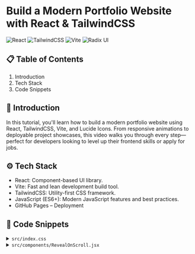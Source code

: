 # Build a Modern Portfolio Website with React & TailwindCSS

![React](https://img.shields.io/badge/react-%2320232a.svg?style=for-the-badge&logo=react&logoColor=%2361DAFB) ![TailwindCSS](https://img.shields.io/badge/tailwindcss-%2338B2AC.svg?style=for-the-badge&logo=tailwind-css&logoColor=white) ![Vite](https://img.shields.io/badge/vite-%23646CFF.svg?style=for-the-badge&logo=vite&logoColor=white) ![Radix UI](https://img.shields.io/badge/radix%20ui-161618.svg?style=for-the-badge&logo=radix-ui&logoColor=white)

## 📋 Table of Contents

1. Introduction
2. Tech Stack
3. Code Snippets

## 🚀 Introduction

In this tutorial, you'll learn how to build a modern portfolio website using React, TailwindCSS, Vite, and Lucide Icons. From responsive animations to deployable project showcases, this video walks you through every step—perfect for developers looking to level up their frontend skills or apply for jobs.


## ⚙️ Tech Stack

- React: Component-based UI library.
- Vite: Fast and lean development build tool.
- TailwindCSS: Utility-first CSS framework.
- JavaScript (ES6+): Modern JavaScript features and best practices.
- GitHub Pages – Deployment

## 📝 Code Snippets

<details>
  <summary><code>src/index.css</code></summary>
  
  ```
  @import "tailwindcss";
  
  html,
  body {
      margin: 0;
      padding: 0;
      font-family: "Space Grotesk", sans-serif;
      background: #0a0a0a;
      color: #f3f4f6;
  }
  
  @layer utilities {
      @keyframes blink {
          0%,
          100% {
              opacity: 1;
          }
          50% {
              opacity: 0;
          }
      }
  
      .animate-blink {
          animation: blink 0.8s step-end infinite;
      }
  
      @keyframes loading {
          0% {
              transform: translateX(-100%);
          }
          100% {
              transform: translateX(250%);
          }
      }
  
      .animate-loading-bar {
          animation: loading 0.8s ease infinite;
      }
  }
  
  .reveal {
      opacity: 0;
      transform: translateY(20px);
      transition: opacity 0.7s ease, transform 0.7s ease;
  }
  
  .reveal.visible {
      opacity: 1;
      transform: translateY(0);
  }
  ```
</details>

<details>
  <summary><code>src/components/RevealOnScroll.jsx</code></summary>
  
  ```
  import { useEffect, useRef } from "react";
  
  export const RevealOnScroll = ({ children }) => {
      const ref = useRef(null);
  
      useEffect(() => {
          const observer = new IntersectionObserver(
              ([entry]) => {
                  if (entry.isIntersecting) {
                      ref.current.classList.add("visible");
                  }
              },
              { threshold: 0.2, rootMargin: "0px 0px -50px 0px" }
          );
  
          if (ref.current) observer.observe(ref.current);
  
          return () => observer.disconnect();
      });
  
      return (
          <div ref={ref} className="reveal">
              {children}
          </div>
      );
  };
  ```
</details>
